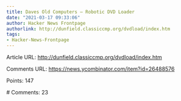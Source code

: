 ```yaml
---
title: Daves Old Computers – Robotic DVD Loader
date: "2021-03-17 09:33:06"
author: Hacker News Frontpage
authorlink: http://dunfield.classiccmp.org/dvdload/index.htm
tags:
- Hacker-News-Frontpage
---
```


<p>Article URL: <a href="http://dunfield.classiccmp.org/dvdload/index.htm">http://dunfield.classiccmp.org/dvdload/index.htm</a></p>
<p>Comments URL: <a href="https://news.ycombinator.com/item?id=26488576">https://news.ycombinator.com/item?id=26488576</a></p>
<p>Points: 147</p>
<p># Comments: 23</p>
